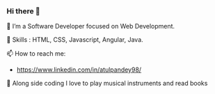### Hi there 👋

 
🔭 I’m a Software Developer focused on Web Development.

🌱 Skills : HTML, CSS, Javascript, Angular, Java.
  
📫 How to reach me: 
- https://www.linkedin.com/in/atulpandey98/

💙 Along side coding I love to play musical instruments and read books
